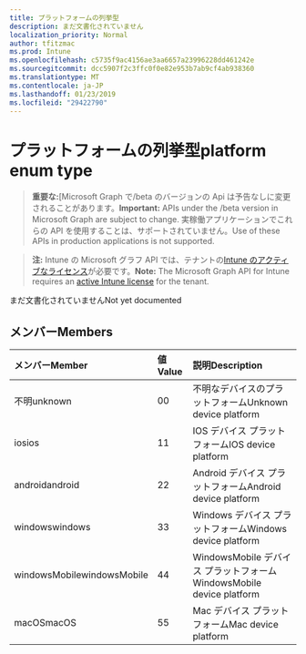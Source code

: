 ```yaml
---
title: プラットフォームの列挙型
description: まだ文書化されていません
localization_priority: Normal
author: tfitzmac
ms.prod: Intune
ms.openlocfilehash: c5735f9ac4156ae3aa6657a23996228dd461242e
ms.sourcegitcommit: dcc5907f2c3ffc0f0e82e953b7ab9cf4ab938360
ms.translationtype: MT
ms.contentlocale: ja-JP
ms.lasthandoff: 01/23/2019
ms.locfileid: "29422790"
---
```

# <a name="platform-enum-type"></a><span data-ttu-id="6a4e2-103">プラットフォームの列挙型</span><span class="sxs-lookup"><span data-stu-id="6a4e2-103">platform enum type</span></span>

> <span data-ttu-id="6a4e2-104">**重要な:**[Microsoft Graph で/beta のバージョンの Api は予告なしに変更されることがあります。</span><span class="sxs-lookup"><span data-stu-id="6a4e2-104">**Important:** APIs under the /beta version in Microsoft Graph are subject to change.</span></span> <span data-ttu-id="6a4e2-105">実稼働アプリケーションでこれらの API を使用することは、サポートされていません。</span><span class="sxs-lookup"><span data-stu-id="6a4e2-105">Use of these APIs in production applications is not supported.</span></span>

> <span data-ttu-id="6a4e2-106">**注:** Intune の Microsoft グラフ API では、テナントの[Intune のアクティブなライセンス](https://go.microsoft.com/fwlink/?linkid=839381)が必要です。</span><span class="sxs-lookup"><span data-stu-id="6a4e2-106">**Note:** The Microsoft Graph API for Intune requires an [active Intune license](https://go.microsoft.com/fwlink/?linkid=839381) for the tenant.</span></span>

<span data-ttu-id="6a4e2-107">まだ文書化されていません</span><span class="sxs-lookup"><span data-stu-id="6a4e2-107">Not yet documented</span></span>

## <a name="members"></a><span data-ttu-id="6a4e2-108">メンバー</span><span class="sxs-lookup"><span data-stu-id="6a4e2-108">Members</span></span>
|<span data-ttu-id="6a4e2-109">メンバー</span><span class="sxs-lookup"><span data-stu-id="6a4e2-109">Member</span></span>|<span data-ttu-id="6a4e2-110">値</span><span class="sxs-lookup"><span data-stu-id="6a4e2-110">Value</span></span>|<span data-ttu-id="6a4e2-111">説明</span><span class="sxs-lookup"><span data-stu-id="6a4e2-111">Description</span></span>|
|:---|:---|:---|
|<span data-ttu-id="6a4e2-112">不明</span><span class="sxs-lookup"><span data-stu-id="6a4e2-112">unknown</span></span>|<span data-ttu-id="6a4e2-113">0</span><span class="sxs-lookup"><span data-stu-id="6a4e2-113">0</span></span>|<span data-ttu-id="6a4e2-114">不明なデバイスのプラットフォーム</span><span class="sxs-lookup"><span data-stu-id="6a4e2-114">Unknown device platform</span></span>|
|<span data-ttu-id="6a4e2-115">ios</span><span class="sxs-lookup"><span data-stu-id="6a4e2-115">ios</span></span>|<span data-ttu-id="6a4e2-116">1</span><span class="sxs-lookup"><span data-stu-id="6a4e2-116">1</span></span>|<span data-ttu-id="6a4e2-117">IOS デバイス プラットフォーム</span><span class="sxs-lookup"><span data-stu-id="6a4e2-117">IOS device platform</span></span>|
|<span data-ttu-id="6a4e2-118">android</span><span class="sxs-lookup"><span data-stu-id="6a4e2-118">android</span></span>|<span data-ttu-id="6a4e2-119">2</span><span class="sxs-lookup"><span data-stu-id="6a4e2-119">2</span></span>|<span data-ttu-id="6a4e2-120">Android デバイス プラットフォーム</span><span class="sxs-lookup"><span data-stu-id="6a4e2-120">Android device platform</span></span>|
|<span data-ttu-id="6a4e2-121">windows</span><span class="sxs-lookup"><span data-stu-id="6a4e2-121">windows</span></span>|<span data-ttu-id="6a4e2-122">3</span><span class="sxs-lookup"><span data-stu-id="6a4e2-122">3</span></span>|<span data-ttu-id="6a4e2-123">Windows デバイス プラットフォーム</span><span class="sxs-lookup"><span data-stu-id="6a4e2-123">Windows device platform</span></span>|
|<span data-ttu-id="6a4e2-124">windowsMobile</span><span class="sxs-lookup"><span data-stu-id="6a4e2-124">windowsMobile</span></span>|<span data-ttu-id="6a4e2-125">4</span><span class="sxs-lookup"><span data-stu-id="6a4e2-125">4</span></span>|<span data-ttu-id="6a4e2-126">WindowsMobile デバイス プラットフォーム</span><span class="sxs-lookup"><span data-stu-id="6a4e2-126">WindowsMobile device platform</span></span>|
|<span data-ttu-id="6a4e2-127">macOS</span><span class="sxs-lookup"><span data-stu-id="6a4e2-127">macOS</span></span>|<span data-ttu-id="6a4e2-128">5</span><span class="sxs-lookup"><span data-stu-id="6a4e2-128">5</span></span>|<span data-ttu-id="6a4e2-129">Mac デバイス プラットフォーム</span><span class="sxs-lookup"><span data-stu-id="6a4e2-129">Mac device platform</span></span>|




